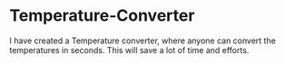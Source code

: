 # Temperature-Converter
I have created a Temperature converter, where anyone can convert the temperatures in seconds. This will save a lot of time and efforts.
